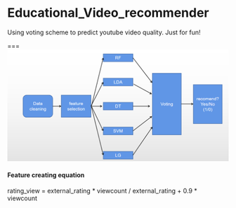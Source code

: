 # Educational_Video_recommender
Using voting scheme to predict youtube video quality. Just for fun!

===
![Framework](https://github.com/tanjatang/Educational_Video_recommender/blob/master/Educational_Video_recommender/Framework.PNG)

#### Feature creating equation
rating_view = external_rating * viewcount / external_rating + 0.9 * viewcount

